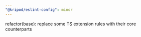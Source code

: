 ```yaml
---
"@kripod/eslint-config": minor
---
```


refactor(base): replace some TS extension rules with their core counterparts
